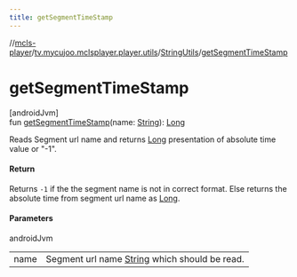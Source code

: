 ```yaml
---
title: getSegmentTimeStamp
---
```

//[mcls-player](../../../index.html)/[tv.mycujoo.mclsplayer.player.utils](../index.html)/[StringUtils](index.html)/[getSegmentTimeStamp](get-segment-time-stamp.html)



# getSegmentTimeStamp



[androidJvm]\
fun [getSegmentTimeStamp](get-segment-time-stamp.html)(name: [String](https://kotlinlang.org/api/latest/jvm/stdlib/kotlin/-string/index.html)): [Long](https://kotlinlang.org/api/latest/jvm/stdlib/kotlin/-long/index.html)



Reads Segment url name and returns [Long](https://kotlinlang.org/api/latest/jvm/stdlib/kotlin/-long/index.html) presentation of absolute time value or &quot;-1&quot;.



#### Return



Returns `-1` if the the segment name is not in correct format. Else returns the absolute time from segment url name as [Long](https://kotlinlang.org/api/latest/jvm/stdlib/kotlin/-long/index.html).



#### Parameters


androidJvm

| | |
|---|---|
| name | Segment url name [String](https://kotlinlang.org/api/latest/jvm/stdlib/kotlin/-string/index.html) which should be read. |




